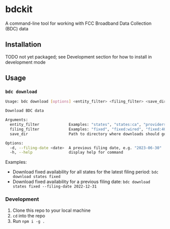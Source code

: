 # bdckit

A command-line tool for working with FCC Broadband Data Collection (BDC) data

## Installation

TODO not yet packaged; see Development section for how to install in development
mode

## Usage

### `bdc download`

```bash
Usage: bdc download [options] <entity_filter> <filing_filter> <save_dir>

Download BDC data

Arguments:
  entity_filter             Examples: "states", "states:ca", "providers:134234"
  filing_filter             Examples: "fixed", "fixed:wired", "fixed:40,50", "supporting"
  save_dir                  Path to directory where downloads should go. Use "." for the current directory.

Options:
  -d, --filing-date <date>  A previous filing date, e.g. "2023-06-30"
  -h, --help                display help for command
```

Examples:

- Download fixed availability for all states for the latest filing period: `bdc download states fixed`
- Download fixed availability for a previous filing date: `bdc download states fixed --filing-date 2022-12-31`

### Development

1. Clone this repo to your local machine
2. `cd` into the repo
3. Run `npm i -g .`
